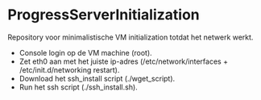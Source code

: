 # ProgressServerInitialization
Repository voor minimalistische VM initialization totdat het netwerk werkt.

- Console login op de VM machine (root).
- Zet eth0 aan met het juiste ip-adres (/etc/network/interfaces + /etc/init.d/networking restart).
- Download het ssh_install script (./wget_script).
- Run het ssh script (./ssh_install.sh).


